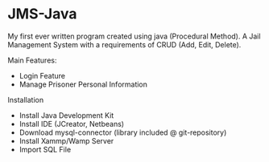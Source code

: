 # JMS-Java
My first ever written program created using java (Procedural Method). A Jail Management System with a requirements of CRUD (Add, Edit, Delete).

Main Features:
- Login Feature 
- Manage Prisoner Personal Information

Installation
- Install Java Development Kit
- Install IDE (JCreator, Netbeans)
- Download mysql-connector (library included @ git-repository)
- Install Xammp/Wamp Server
- Import SQL File


